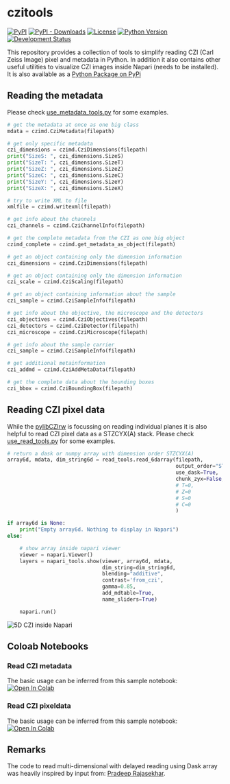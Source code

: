 # czitools

[![PyPI](https://img.shields.io/pypi/v/czitools.svg?color=green)](https://pypi.org/project/czitools)
[![PyPI - Downloads](https://img.shields.io/pypi/dm/czitools)](https://pypistats.org/packages/czitools)
[![License](https://img.shields.io/pypi/l/czitools.svg?color=green)](https://github.com/sebi06/czitools/raw/master/LICENSE)
[![Python Version](https://img.shields.io/pypi/pyversions/czitools.svg?color=green)](https://python.org)
[![Development Status](https://img.shields.io/pypi/status/czitools.svg)](https://en.wikipedia.org/wiki/Software_release_life_cycle#Alpha)

This repository provides a collection of tools to simplify reading CZI (Carl Zeiss Image) pixel and metadata in Python. In addition it also contains other useful utilities to visualize CZI images inside Napari (needs to be installed). It is also available as a [Python Package on PyPi](https://pypi.org/project/czitools/)

## Reading the metadata

Please check [use_metadata_tools.py](https://github.com/sebi06/czitools/raw/main/demo/scripts/use_metadata_tools.py) for some examples.

```python
# get the metadata at once as one big class
mdata = czimd.CziMetadata(filepath)

# get only specific metadata
czi_dimensions = czimd.CziDimensions(filepath)
print("SizeS: ", czi_dimensions.SizeS)
print("SizeT: ", czi_dimensions.SizeT)
print("SizeZ: ", czi_dimensions.SizeZ)
print("SizeC: ", czi_dimensions.SizeC)
print("SizeY: ", czi_dimensions.SizeY)
print("SizeX: ", czi_dimensions.SizeX)

# try to write XML to file
xmlfile = czimd.writexml(filepath)

# get info about the channels
czi_channels = czimd.CziChannelInfo(filepath)

# get the complete metadata from the CZI as one big object
czimd_complete = czimd.get_metadata_as_object(filepath)

# get an object containing only the dimension information
czi_dimensions = czimd.CziDimensions(filepath)

# get an object containing only the dimension information
czi_scale = czimd.CziScaling(filepath)

# get an object containing information about the sample
czi_sample = czimd.CziSampleInfo(filepath)

# get info about the objective, the microscope and the detectors
czi_objectives = czimd.CziObjectives(filepath)
czi_detectors = czimd.CziDetector(filepath)
czi_microscope = czimd.CziMicroscope(filepath)

# get info about the sample carrier
czi_sample = czimd.CziSampleInfo(filepath)

# get additional metainformation
czi_addmd = czimd.CziAddMetaData(filepath)

# get the complete data about the bounding boxes
czi_bbox = czimd.CziBoundingBox(filepath)
```

## Reading CZI pixel data

While the [pylibCZIrw](https://pypi.org/project/pylibCZIrw/) is focussing on reading individual planes it is also helpful to read CZI pixel data as a STZCYX(A) stack. Please check [use_read_tools.py](https://github.com/sebi06/czitools/raw/main/demo/scripts/use_readtools.py) for some examples.

```python
# return a dask or numpy array with dimension order STZCYX(A)
array6d, mdata, dim_string6d = read_tools.read_6darray(filepath,
                                                       output_order="STCZYX",
                                                       use_dask=True,
                                                       chunk_zyx=False,
                                                       # T=0,
                                                       # Z=0
                                                       # S=0
                                                       # C=0
                                                       )

if array6d is None:
    print("Empty array6d. Nothing to display in Napari")
else:

    # show array inside napari viewer
    viewer = napari.Viewer()
    layers = napari_tools.show(viewer, array6d, mdata,
                               dim_string=dim_string6d,
                               blending="additive",
                               contrast='from_czi',
                               gamma=0.85,
                               add_mdtable=True,
                               name_sliders=True)

    napari.run()
```

![5D CZI inside Napari](https://github.com/sebi06/czitools/raw/main/images/czi_napari1.png)

## Coloab Notebooks

### Read CZI metadata

The basic usage can be inferred from this sample notebook:&nbsp;
[![Open In Colab](https://colab.research.google.com/assets/colab-badge.svg)](https://colab.research.google.com/github/sebi06/czitools/blob/main/demo/notebooks/read_czi_metadata.ipynb)

### Read CZI pixeldata

The basic usage can be inferred from this sample notebook:&nbsp;
[![Open In Colab](https://colab.research.google.com/assets/colab-badge.svg)](https://colab.research.google.com/github/sebi06/czitools/blob/main/demo/notebooks/read_czi_pixeldata.ipynb)

## Remarks

The code to read multi-dimensional with delayed reading using Dask array was heavily inspired by input from: [Pradeep Rajasekhar](https://github.com/pr4deepr).

